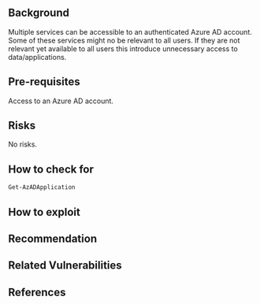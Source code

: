 ## Background
Multiple services can be accessible to an authenticated Azure AD account. Some of these services might no be relevant to all users. If they are not relevant yet available to all users this introduce unnecessary access to data/applications.


## Pre-requisites

Access to an Azure AD account.

## Risks

No risks.

## How to check for

```powershell
Get-AzADApplication
```

## How to exploit


## Recommendation


## Related Vulnerabilities



## References


